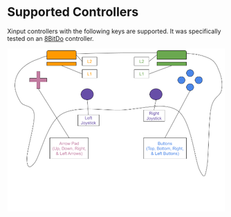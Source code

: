 # Supported Controllers

Xinput controllers with the following keys are supported.
It was specifically tested on an [8BitDo](https://www.8bitdo.com/) controller.

![Controller layout with supported keys](../img/controller.png)
